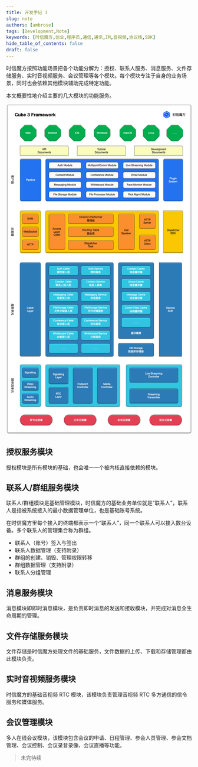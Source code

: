```yaml
---
title: 开发手记 1
slug: note
authors: [ambrose]
tags: [Development,Note]
keywords: [时信魔方,创业,程序员,通信,通讯,IM,音视频,协议栈,SDK]
hide_table_of_contents: false
draft: false
---
```


时信魔方按照功能场景把各个功能分解为：授权、联系人服务、消息服务、文件存储服务、实时音视频服务、会议管理等各个模块。每个模块专注于自身的业务场景，同时也会依赖其他模块辅助完成特定功能。

本文概要性地介绍主要的几大模块的功能服务。

![时信魔方结构图](../static/assets/cube-framework.png)

<!--truncate-->

## 授权服务模块

授权模块是所有模块的基础，也会唯一一个被内核直接依赖的模块。


## 联系人/群组服务模块

联系人/群组模块是基础管理模块，时信魔方的基础业务单位就是“联系人”，联系人是指被系统接入的最小数据管理单位，也是基础账号系统。

在时信魔方里每个接入的终端都表示一个“联系人”，同一个联系人可以接入数台设备。多个联系人的管理集合称为群组。

* 联系人（账号）签入与签出
* 联系人数据管理（支持附录）
* 群组的创建、销毁、管理权限转移
* 群组数据管理（支持附录）
* 联系人分组管理


## 消息服务模块

消息模块即即时消息模块，是负责即时消息的发送和接收模块，并完成对消息全生命周期的管理。


## 文件存储服务模块

文件存储是时信魔方处理文件的基础服务，文件数据的上传、下载和存储管理都由此模块负责。


## 实时音视频服务模块

时信魔方的基础音视频 RTC 模块，该模块负责管理音视频 RTC 多方通信的信令服务和媒体服务。


## 会议管理模块

多人在线会议模块，该模块包含会议的申请、日程管理、参会人员管理、参会文档管理、会议控制、会议录音录像、会议直播等功能。


> 未完待续
